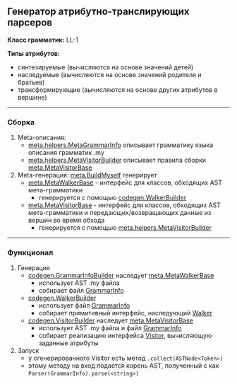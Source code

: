## Генератор атрибутно-транслирующих парсеров

**Класс грамматик:** LL-1

**Типы атрибутов:** 
* синтезируемые (вычисляются на основе значений детей)
* наследуемые (вычисляются на основе значений родителя и братьев)
* трансформирующие (вычисляются на основе других атрибутов в вершине)
---

### Сборка

1. Meta-описания:
    - [meta.helpers.MetaGrammarInfo](include/translate/meta/helpers/MetaGrammarInfo.kt) описывает грамматику языка описания грамматик .my
    - [meta.helpers.MetaVisitorBuilder](include/translate/meta/helpers/MetaVisitorBuilder.kt) описывает правила сборки [meta.MetaVisitorBase](include/translate/meta/MetaVisitorBase.kt) 
2. Meta-генерация: [meta.BuildMyself](include/translate/meta/BuildMyself.kt) генерирует
    - [meta.MetaWalkerBase](include/translate/meta/MetaWalkerBase.kt) - интерфейс для классов, обходящих AST мета-грамматики
        - генерируется с помощью [codegen.WalkerBuilder](include/translate/codegen/WalkerBuilder.kt)
    - [meta.MetaVisitorBase](include/translate/meta/MetaVisitorBase.kt) - интерфейс для классов, обходящих AST мета-грамматики и передающих/возвращающих данные из вершин во время обхода
        - генерируется с помощью [meta.helpers.MetaVisitorBuilder](include/translate/meta/helpers/MetaVisitorBuilder.kt)
---

### Функционал

1. Генерация
    - [codegen.GrammarInfoBuilder](include/translate/codegen/GrammarInfoBuilder.kt) наследует [meta.MetaWalkerBase](include/translate/meta/MetaWalkerBase.kt) 
        - использует AST .my файла 
        - собирает файл [GrammarInfo](include/translate/codegen/helpers/GrammarInfo.kt)
    - [codegen.WalkerBuilder](include/translate/codegen/WalkerBuilder.kt)
        - использует файл [GrammarInfo](include/translate/codegen/helpers/GrammarInfo.kt) 
        - собирает примитивный интерфейс, наследующий [Walker](include/structure/Walker.kt)
    - [codegen.VisitorBuilder](include/translate/codegen/VisitorBuilder.kt) наследует [meta.MetaVisitorBase](include/translate/meta/MetaVisitorBase.kt) 
        - использует AST .my файла и файл [GrammarInfo](include/translate/codegen/helpers/GrammarInfo.kt)
        - собирает реализацию интерфейса [Visitor](include/structure/Visitor.kt), вычисляющую заданные атрибуты
2. Запуск
    - у сгенерированного Visitor есть метод `.collect(ASTNode<Token>)`
    - этому методу на вход подается корень AST, полученный с как `Parser(GrammarInfo).parse(<string>)`